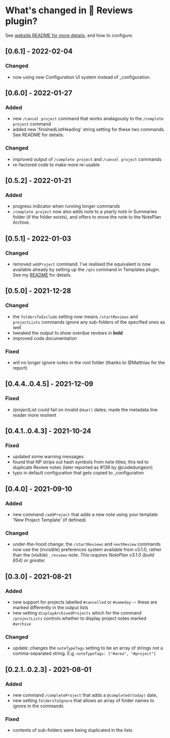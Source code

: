 # What's changed in 🔬 Reviews plugin?
See [website README for more details](https://github.com/NotePlan/plugins/tree/main/jgclark.Review), and how to configure.
<!-- - using new Settings framework (from NotePlan v3.4) -->
## [0.6.1] - 2022-02-04
### Changed
- now using new Configuration UI system instead of _configuration.

## [0.6.0] - 2022-01-27
### Added
- new  `/cancel project` command that works analagously to the `/complete project` command
- added new 'finishedListHeading' string setting for these two commands. See README for details.
### Changed
- improved output of `/complete project` and `/cancel project` commands
- re-factored code to make more re-usable

## [0.5.2] - 2022-01-21
### Added
- progress indicator when running longer commands
- `/complete project` now also adds note to a yearly note in Summaries folder (if the folder exists), and offers to move the note to the NotePlan Archive.

## [0.5.1] - 2022-01-03
### Changed
- removed `addProject` command. I've realised the equivalent is now available already by setting up the `/qtn` command in Templates plugin. See my [README](README.md) for details.

## [0.5.0] - 2021-12-28
### Changed
- the `foldersToExclude` setting now means `/startReviews` and `projectLists` commands ignore any sub-folders of the specified ones as well
- tweaked the output to show overdue reviews in **bold**
- improved code documentation

### Fixed
- will no longer ignore notes in the root folder (thanks to @Matthias for the report)

## [0.4.4..0.4.5] - 2021-12-09
### Fixed
- /projectList could fail on invalid `@due()` dates; made the metadata line reader more resilient

## [0.4.1..0.4.3] - 2021-10-24
### Fixed
- updated some warning messages
- found that NP strips out hash symbols from note titles; this led to duplicate Review notes (later reported as #138 by @codedungeon)
- typo in default configuration that gets copied to _configuration

## [0.4.0] - 2021-09-10
### Added
- new command `/addProject` that adds a new note using your template 'New Project Template' (if defined)

### Changed
- under-the-hood change: the `/startReviews` and `nextReview` commands now use the (invisible) preferences system available from v3.1.0, rather than the (visible) `_reviews` note. _This requires NotePlan v3.1.0 (build 654) or greater._

## [0.3.0] - 2021-08-21
### Added
- new support for projects labelled `#cancelled` or `#someday` -- these are marked differently in the output lists
- new setting `displayArchivedProjects` which for the command `/projectLists` controls whether to display project notes marked `#archive`
### Changed
- update: changes the `noteTypeTags` setting to be an array of strings not a comma-separated string. E.g. `noteTypeTags: ["#area", "#project"]`

## [0.2.1..0.2.3] - 2021-08-01
### Added
- new command `/completeProject` that adds a `@completed(today)` date,
- new setting `foldersToIgnore` that allows an array of folder names to ignore in the commands

### Fixed
- contents of sub-folders were being duplicated in the lists
